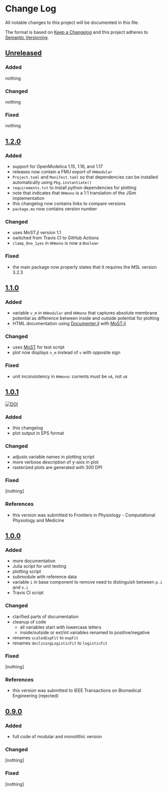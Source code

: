 # Change Log
All notable changes to this project will be documented in this file.

The format is based on [Keep a Changelog](http://keepachangelog.com/)
and this project adheres to [Semantic Versioning](http://semver.org/).

## [Unreleased]

### Added

nothing

### Changed

nothing

### Fixed

nothing

## [1.2.0]

### Added

- support for OpenModelica 1.15, 1.16, and 1.17
- releases now contain a FMU export of `HHmodular`
- `Project.toml` and `Manifest.toml` so that dependencies can be installed automatically using `Pkg.instantiate()`
- `requirements.txt` to install python dependencies for plotting
- note that indicates that `HHmono` is a 1:1 translation of the JSim implementation
- this changelog now contains links to compare versions
- `package.mo` now contains version number

### Changed

- uses MoST.jl version 1.1
- switched from Travis CI to GitHub Actions
- `clamp_0no_1yes` in `HHmono` is now a `Boolean`

### Fixed

- the main package now properly states that it requires the MSL version 3.2.3

## [1.1.0]

### Added

* variable `v_m` in `HHmodular` and `HHmono` that captures absolute membrane potential as difference between inside and outside potential for plotting
* HTML documentation using [Documenter.jl](https://github.com/JuliaDocs/Documenter.jl) with [MoST.jl](https://github.com/THM-MoTE/ModelicaScriptingTools.jl)

### Changed

* uses [MoST](https://github.com/THM-MoTE/ModelicaScriptingTools.jl) for test script
* plot now displays `v_m` instead of `v` with opposite sign

### Fixed

* unit inconsistency in `HHmono`: currents must be `nA`, not `uA`

## [1.0.1]
[![DOI](https://zenodo.org/badge/DOI/10.5281/zenodo.3947849.svg)](https://doi.org/10.5281/zenodo.3947849)


### Added

- this changelog
- plot output in EPS format

### Changed

- adjusts variable names in plotting script
- more verbose description of y-axis in plot
- rasterized plots are generated with 300 DPI

### Fixed

[nothing]

### References

- this version was submitted to Frontiers in Physiology - Computational Physiology and Medicine

## [1.0.0]

### Added

- more documentation
- Julia script for unit testing
- plotting script
- submodule with reference data
- variable `i` in base component to remove need to distinguish between `p.i` and `n.i`
- Travis CI script

### Changed

- clarified parts of documentation
- cleanup of code
  - all variables start with lowercase letters
  - inside/outside or ext/int variables renamed to positive/negative
- renames `scaledExpFit` to `expFit`
- renames `decliningLogisticFit` to `logisticFit`

### Fixed

[nothing]

### References

- this version was submitted to IEEE Transactions on Biomedical Engineering (rejected)

## [0.9.0]

### Added

- full code of modular and monolithic version

### Changed

[nothing]

### Fixed

[nothing]

[Unreleased]: https://github.com/CSchoel/release-notes-from-changelog/compare/v1.2.0..HEAD
[1.2.0]: https://github.com/CSchoel/release-notes-from-changelog/compare/v1.1.0..v1.2.0
[1.1.0]: https://github.com/CSchoel/release-notes-from-changelog/compare/1.0.1..v1.1.0
[1.0.1]: https://github.com/CSchoel/release-notes-from-changelog/compare/1.0.0..1.0.1
[1.0.0]: https://github.com/CSchoel/release-notes-from-changelog/compare/0.9.0..1.0.0
[0.9.0]: https://github.com/CSchoel/release-notes-from-changelog/releases/tag/0.9.0
